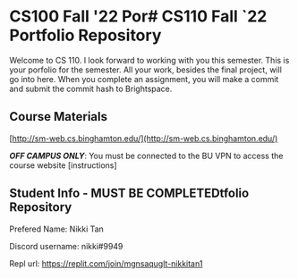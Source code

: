 # CS100 Fall '22 Por# CS110 Fall `22 Portfolio Repository

Welcome to CS 110. I look forward to working with you this semester. This is your porfolio for the semester. All your work, besides the final project, will go into here. When you complete an assignment, you will make a commit and submit the commit hash to Brightspace.

## Course Materials

[http://sm-web.cs.binghamton.edu/](http://sm-web.cs.binghamton.edu/)

***OFF CAMPUS ONLY***: You must be connected to the BU VPN to access the course website [instructions]

## Student Info - MUST BE COMPLETEDtfolio Repository

Prefered Name: Nikki Tan

Discord username: nikki#9949

Repl url: https://replit.com/join/mgnsaquglt-nikkitan1
